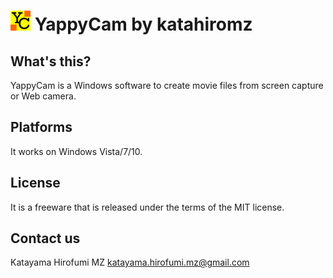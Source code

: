 # ![](YappyCam.png "") YappyCam by katahiromz

## What's this?

YappyCam is a Windows software to create movie files from screen capture or Web camera.

## Platforms

It works on Windows Vista/7/10.

## License

It is a freeware that is released under the terms of the MIT license.

## Contact us

Katayama Hirofumi MZ
katayama.hirofumi.mz@gmail.com
